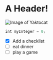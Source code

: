 # A Header!
![Image of Yaktocat](https://octodex.github.com/images/yaktocat.png)

``` javascript
int myInteger = 0;
```

- [x] Add a checklist
- [ ] eat dinner
- [ ] play a game
